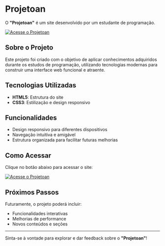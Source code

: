 # Projetoan

O **"Projetoan"** é um site desenvolvido por um estudante de programação.

[![Acesse o Projetoan](https://img.shields.io/badge/Acessar-Projetoan-blue)](https://adenilsonnascimento.github.io/projetoan/projetoan/index.html)

## Sobre o Projeto

Este projeto foi criado com o objetivo de aplicar conhecimentos adquiridos durante os estudos de programação, utilizando tecnologias modernas para construir uma interface web funcional e atraente.

## Tecnologias Utilizadas

- **HTML5**: Estrutura do site
- **CSS3**: Estilização e design responsivo

## Funcionalidades

- Design responsivo para diferentes dispositivos
- Navegação intuitiva e amigável
- Estrutura organizada para facilitar futuras melhorias

## Como Acessar

Clique no botão abaixo para acessar o site:

[![Acesse o Projetoan](https://img.shields.io/badge/Acessar-Projetoan-blue)](https://adenilsonnascimento.github.io/projetoan/projetoan/index.html)

## Próximos Passos

Futuramente, o projeto poderá incluir:

- Funcionalidades interativas
- Melhorias de performance
- Novos conteúdos e seções

---

Sinta-se à vontade para explorar e dar feedback sobre o **"Projetoan"**!
